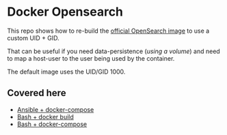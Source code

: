 # Docker Opensearch

This repo shows how to re-build the [official OpenSearch image](https://hub.docker.com/r/opensearchproject/opensearch) to use a custom UID + GID.

That can be useful if you need data-persistence (_using a volume_) and need to map a host-user to the user being used by the container.

The default image uses the UID/GID 1000.

## Covered here

- [Ansible + docker-compose](https://github.com/superstes/docker-opensearch-uid/blob/main/Ansible.yml)
- [Bash + docker build](https://github.com/superstes/docker-opensearch-uid/blob/main/Bash+docker-build.sh)
- [Bash + docker-compose](https://github.com/superstes/docker-opensearch-uid/blob/main/Bash+docker-compose.sh)
